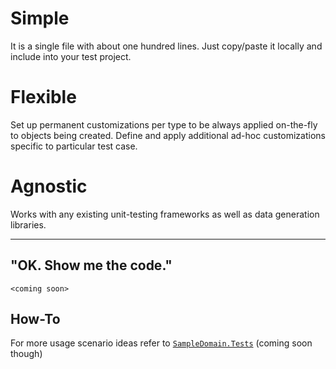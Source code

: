 # Simple
 
It is a single file with about one hundred lines. Just copy/paste it locally and include into your test project.


# Flexible

Set up permanent customizations per type to be always applied on-the-fly to objects being created. Define and apply additional ad-hoc customizations specific to particular test case.


# Agnostic

Works with any existing unit-testing frameworks as well as data generation libraries.

---

## "OK. Show me the code."

`<coming soon>`


## How-To

For more usage scenario ideas refer to [`SampleDomain.Tests`](https://github.com/igor-toporet/simply-test-data/tree/master/SampleDomain.Tests) (coming soon though)
